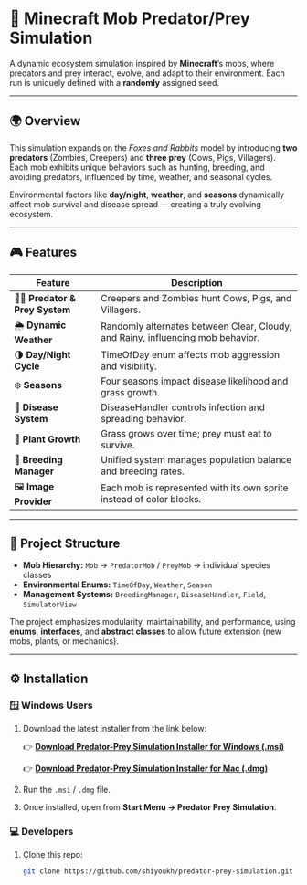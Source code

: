# 🧠 Minecraft Mob Predator/Prey Simulation

A dynamic ecosystem simulation inspired by **Minecraft**’s mobs, where predators and prey interact, evolve, and adapt to their environment.
Each run is uniquely defined with a **randomly** assigned seed.

---

## 🌍 Overview

This simulation expands on the *Foxes and Rabbits* model by introducing **two predators** (Zombies, Creepers) and **three prey** (Cows, Pigs, Villagers).  
Each mob exhibits unique behaviors such as hunting, breeding, and avoiding predators, influenced by time, weather, and seasonal cycles.

Environmental factors like **day/night**, **weather**, and **seasons** dynamically affect mob survival and disease spread — creating a truly evolving ecosystem.

---

## 🎮 Features

| Feature | Description |
|----------|-------------|
| 🧟‍♂️ **Predator & Prey System** | Creepers and Zombies hunt Cows, Pigs, and Villagers. |
| 🌦️ **Dynamic Weather** | Randomly alternates between Clear, Cloudy, and Rainy, influencing mob behavior. |
| 🌗 **Day/Night Cycle** | TimeOfDay enum affects mob aggression and visibility. |
| ❄️ **Seasons** | Four seasons impact disease likelihood and grass growth. |
| 💉 **Disease System** | DiseaseHandler controls infection and spreading behavior. |
| 🌿 **Plant Growth** | Grass grows over time; prey must eat to survive. |
| 🧬 **Breeding Manager** | Unified system manages population balance and breeding rates. |
| 🖼️ **Image Provider** | Each mob is represented with its own sprite instead of color blocks. |

---

## 🧩 Project Structure

- **Mob Hierarchy:** `Mob` → `PredatorMob` / `PreyMob` → individual species classes  
- **Environmental Enums:** `TimeOfDay`, `Weather`, `Season`  
- **Management Systems:** `BreedingManager`, `DiseaseHandler`, `Field`, `SimulatorView`

The project emphasizes modularity, maintainability, and performance, using **enums**, **interfaces**, and **abstract classes** to allow future extension (new mobs, plants, or mechanics).

---

## ⚙️ Installation

### 🪟 Windows Users
1. Download the latest installer from the link below:
   
   👉 [**Download Predator-Prey Simulation Installer for Windows (.msi)**](https://github.com/shiyoukh/predator-prey-simulation/releases/download/v1.0.0/PredatorPreySimulation-1.0.0.msi)
   
   👉 [**Download Predator-Prey Simulation Installer for Mac (.dmg)**](https://github.com/shiyoukh/predator-prey-simulation/releases/download/v1.0.0/PredatorPreySimulation-MACOSX-1.0.0.dmg)
   
2. Run the `.msi` / `.dmg` file.
3. Once installed, open from **Start Menu → Predator Prey Simulation**.

### 💻 Developers
1. Clone this repo:
   ```bash
   git clone https://github.com/shiyoukh/predator-prey-simulation.git

